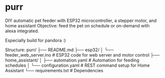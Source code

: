 # purr
DIY automatic pet feeder with ESP32 microcontroller, a stepper motor, and home assistant 
Objective: feed the pet on schedule or on-demand with alexa integrated.

Especially build for pandora :)

Structure:
purr/
├── README.md
├── esp32/
│   └── feeder_web_server.ino  # ESP32 code for web server and motor control
├── home_assistant/
│   ├── automation.yaml         # Automation for feeding schedules
│   └── configuration.yaml      # REST command setup for Home Assistant
└── requirements.txt            # Dependencies
